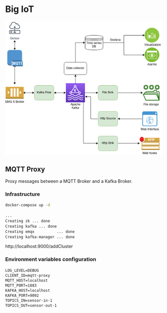 # Big IoT

<p align="center">
  <img src="https://github.com/h0ffmann/bigiot/blob/master/img/bigiot.png" alt="BigIoT Architecture"/>
</p>



## MQTT Proxy
Proxy messages between a MQTT Broker and a Kafka Broker.

### Infrastructure
```bash
docker-compose up -d

...
Creating zk ... done
Creating kafka ... done
Creating emqx          ... done
Creating kafka-manager ... done
```
http://localhost:9000/addCluster

### Environment variables configuration
```
LOG_LEVEL=DEBUG
CLIENT_ID=mqtt-proxy
MQTT_HOST=localhost
MQTT_PORT=1883
KAFKA_HOST=localhost
KAFKA_PORT=9092
TOPICS_IN=sensor-in-1
TOPICS_OUT=sensor-out-1
```